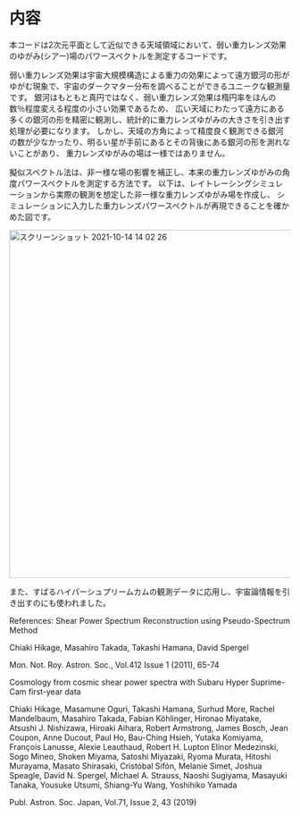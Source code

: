 # 内容
本コードは2次元平面として近似できる天域領域において、弱い重力レンズ効果のゆがみ(シアー)場のパワースペクトルを測定するコードです。

弱い重力レンズ効果は宇宙大規模構造による重力の効果によって遠方銀河の形がゆがむ現象で、宇宙のダークマター分布を調べることができるユニークな観測量です。
銀河はもともと真円ではなく、弱い重力レンズ効果は楕円率をほんの数％程度変える程度の小さい効果であるため、
広い天域にわたって遠方にある多くの銀河の形を精密に観測し、統計的に重力レンズゆがみの大きさを引き出す処理が必要になります。
しかし、天域の方角によって精度良く観測できる銀河の数が少なかったり、明るい星が手前にあるとその背後にある銀河の形を測れないことがあり、
重力レンズゆがみの場は一様ではありません。

擬似スペクトル法は、非一様な場の影響を補正し、本来の重力レンズゆがみの角度パワースペクトルを測定する方法です。
以下は、レイトレーシングシミュレーションから実際の観測を想定した非一様な重力レンズゆがみ場を作成し、
シミュレーションに入力した重力レンズパワースペクトルが再現できることを確かめた図です。

<img width="623" alt="スクリーンショット 2021-10-14 14 02 26" src="https://user-images.githubusercontent.com/86592645/137254998-644ab80a-8409-45a9-b4b3-9b6556aa7e7a.png">

また、すばるハイパーシュプリームカムの観測データに応用し、宇宙論情報を引き出すのにも使われました。

References:
Shear Power Spectrum Reconstruction using Pseudo-Spectrum Method

Chiaki Hikage, Masahiro Takada, Takashi Hamana, David Spergel

Mon. Not. Roy. Astron. Soc., Vol.412 Issue 1 (2011), 65-74

Cosmology from cosmic shear power spectra with Subaru Hyper Suprime-Cam first-year data

Chiaki Hikage, Masamune Oguri, Takashi Hamana, Surhud More, Rachel Mandelbaum, Masahiro Takada, Fabian Köhlinger, Hironao Miyatake, Atsushi J. Nishizawa, Hiroaki Aihara, Robert Armstrong, James Bosch, Jean Coupon, Anne Ducout, Paul Ho, Bau-Ching Hsieh, Yutaka Komiyama, François Lanusse, Alexie Leauthaud, Robert H. Lupton Elinor Medezinski, Sogo Mineo, Shoken Miyama, Satoshi Miyazaki, Ryoma Murata, Hitoshi Murayama, Masato Shirasaki, Cristóbal Sifón, Melanie Simet, Joshua Speagle, David N. Spergel, Michael A. Strauss, Naoshi Sugiyama, Masayuki Tanaka, Yousuke Utsumi, Shiang-Yu Wang, Yoshihiko Yamada

Publ. Astron. Soc. Japan, Vol.71, Issue 2, 43 (2019)
